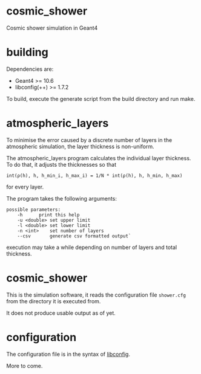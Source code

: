 # cosmic_shower
Cosmic shower simulation in Geant4

# building
Dependencies are: 
- Geant4 >= 10.6
- libconfig(++) >= 1.7.2

To build, execute the generate script from the build directory and run make.


# atmospheric_layers

To minimise the error caused by a discrete number of layers in the atmospheric simulation, the layer thickness is non-uniform.

The atmospheric_layers program calculates the individual layer thickness. To do that, it adjusts the thicknesses so that 
```
int(ρ(h), h, h_min_i, h_max_i) = 1/N * int(ρ(h), h, h_min, h_max)
```
for every layer.

The program takes the following arguments:
```
possible parameters:
	-h		print this help
	-u <double>	set upper limit
	-l <double>	set lower limit
	-n <int>	set number of layers
	--csv		generate csv formatted output`
```
execution may take a while depending on number of layers and total thickness.

# cosmic_shower

This is the simulation software, it reads the configuration file `shower.cfg` from the directory it is executed from.

It does not produce usable output as of yet.

# configuration

The configuration file is in the syntax of [libconfig](http://hyperrealm.com/libconfig/libconfig_manual.html#Configuration-Files).

More to come. 

